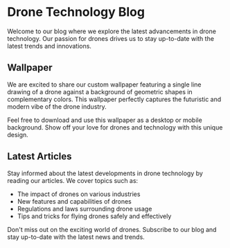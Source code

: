 <!--
Write me markdown content of website with wallpaper:

"A wallpaper with a single line drawing of a drone, against a background of geometric shapes in complementary colors."

The header of the page should not be copy of the text but rather a real content of the website which is using this wallpaper.
-->

<!--font:Inter-->

# Drone Technology Blog

Welcome to our blog where we explore the latest advancements in drone technology. Our passion for drones drives us to stay up-to-date with the latest trends and innovations.

## Wallpaper

We are excited to share our custom wallpaper featuring a single line drawing of a drone against a background of geometric shapes in complementary colors. This wallpaper perfectly captures the futuristic and modern vibe of the drone industry.

Feel free to download and use this wallpaper as a desktop or mobile background. Show off your love for drones and technology with this unique design.

## Latest Articles

Stay informed about the latest developments in drone technology by reading our articles. We cover topics such as:

- The impact of drones on various industries
- New features and capabilities of drones
- Regulations and laws surrounding drone usage
- Tips and tricks for flying drones safely and effectively

Don't miss out on the exciting world of drones. Subscribe to our blog and stay up-to-date with the latest news and trends.
